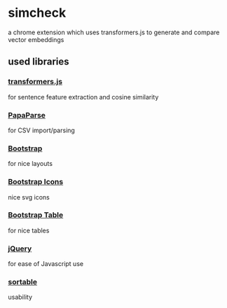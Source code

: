 # simcheck
a chrome extension which uses transformers.js to generate and compare vector embeddings

## used libraries

### [transformers.js](https://github.com/xenova/transformers.js)
for sentence feature extraction and cosine similarity

### [PapaParse](https://github.com/mholt/PapaParse)
for CSV import/parsing

### [Bootstrap](https://github.com/twbs/bootstrap)
for nice layouts

### [Bootstrap Icons](https://github.com/twbs/icons)
nice svg icons

### [Bootstrap Table](https://github.com/wenzhixin/bootstrap-table)
for nice tables

### [jQuery](https://github.com/jquery/jquery)
for ease of Javascript use

### [sortable](https://sortablejs.github.io/Sortable/)
usability

